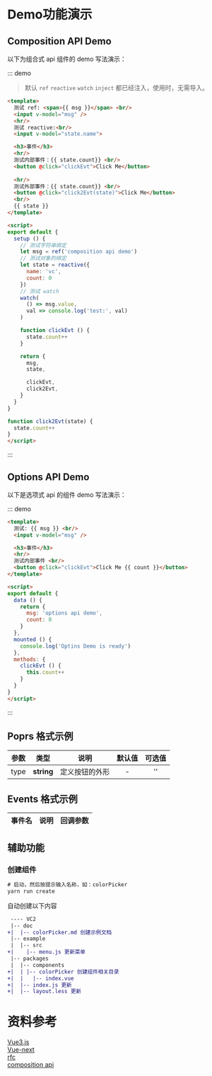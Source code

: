 # Demo功能演示

## Composition API Demo

以下为组合式 api 组件的 demo 写法演示：

::: demo

> 默认 `ref` `reactive` `watch` `inject` 都已经注入，使用时，无需导入。

```html
<template>
  测试 ref: <span>{{ msg }}</span> <br/>
  <input v-model="msg" />
  <hr/>
  测试 reactive:<br/>
  <input v-model="state.name">

  <h3>事件</h3>
  <hr/>
  测试内部事件：{{ state.count}} <br/>
  <button @click="clickEvt">Click Me</button>
  
  <hr/>
  测试外部事件：{{ state.count}} <br/>
  <button @click="click2Evt(state)">Click Me</button>
  <br/>
  {{ state }}
</template>

<script>
export default {
  setup () {
    // 测试字符串绑定
    let msg = ref('composition api demo')
    // 测试对象的绑定
    let state = reactive({
      name: 'vc',
      count: 0
    })
    // 测试 watch
    watch(
      () => msg.value,
      val => console.log('test:', val)
    )

    function clickEvt () {
      state.count++
    }

    return {
      msg,
      state,

      clickEvt,
      click2Evt,
    }
  }
}

function click2Evt(state) {
  state.count++
}
</script>
```
:::

## Options API Demo

以下是选项式 api 的组件 demo 写法演示：

::: demo
```html
<template>
  测试: {{ msg }} <br/>
  <input v-model="msg" />

  <h3>事件</h3>
  <hr/>
  测试内部事件 <br/>
  <button @click="clickEvt">Click Me {{ count }}</button>
</template>

<script>
export default {
  data () {
    return {
      msg: 'options api demo',
      count: 0
    }
  },
  mounted () {
    console.log('Optins Demo is ready')
  },
  methods: {
    clickEvt () {
      this.count++
    }
  }
}
</script>
```
:::

## Poprs 格式示例

| 参数 | 类型 | 说明 | 默认值 | 可选值 |
|---|---|---|:---:|:---:|
| type | **string** | 定义按钮的外形 | - | '' |

## Events 格式示例

| 事件名 | 说明 | 回调参数 |
| --- | --- | --- |

## 辅助功能

### 创建组件

```js
# 启动，然后按提示输入名称，如：colorPicker
yarn run create
```

自动创建以下内容

``` diff
 ---- VC2
 |-- doc
+|  |-- colorPicker.md 创建示例文档
 |-- example
 |  |-- src
+|    |-- menu.js 更新菜单
 |-- packages
 |  |-- components
+|  | |-- colorPicker 创建组件相关目录
+|  |   |-- index.vue
+|  |-- index.js 更新
+|  |-- layout.less 更新
```

# 资料参考
[Vue3.js](http://v3.vuejs.org/)  
[Vue-next](https://github.com/vuejs/vue-next)  
[rfc](https://github.com/vuejs/rfcs)  
[composition api](https://composition-api.vuejs.org/)  
